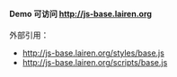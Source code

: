 #### Demo 可访问 http://js-base.lairen.org

外部引用：
* http://js-base.lairen.org/styles/base.js
* http://js-base.lairen.org/scripts/base.js